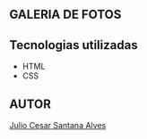 ## GALERIA DE FOTOS 

## Tecnologias utilizadas 

* HTML
* CSS

## AUTOR

[Julio Cesar Santana Alves](https://www.linkedin.com/in/julio-cesar-santana-alves-090723349/)

